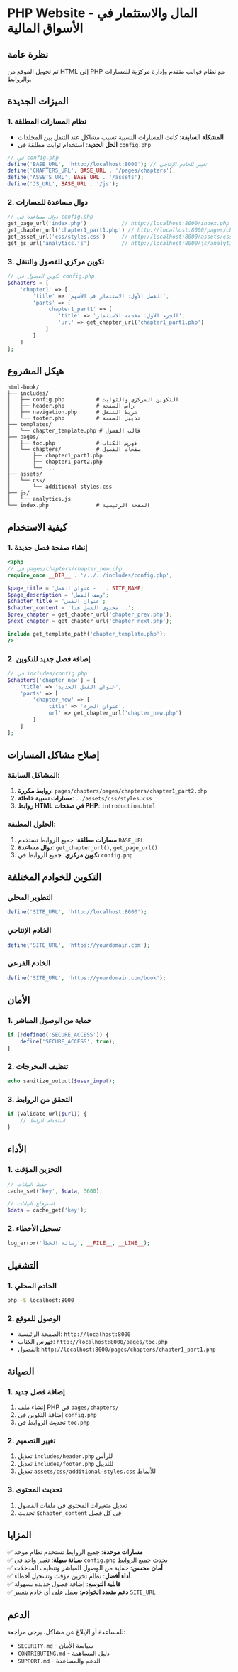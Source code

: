 # PHP Website - المال والاستثمار في الأسواق المالية

## نظرة عامة

تم تحويل الموقع من HTML إلى PHP مع نظام قوالب متقدم وإدارة مركزية للمسارات والروابط.

## الميزات الجديدة

### 1. نظام المسارات المطلقة
- **المشكلة السابقة**: كانت المسارات النسبية تسبب مشاكل عند التنقل بين المجلدات
- **الحل الجديد**: استخدام ثوابت مطلقة في `config.php`

```php
// في config.php
define('BASE_URL', 'http://localhost:8000'); // تغيير للخادم الإنتاجي
define('CHAPTERS_URL', BASE_URL . '/pages/chapters');
define('ASSETS_URL', BASE_URL . '/assets');
define('JS_URL', BASE_URL . '/js');
```

### 2. دوال مساعدة للمسارات
```php
// دوال مساعدة في config.php
get_page_url('index.php')           // http://localhost:8000/index.php
get_chapter_url('chapter1_part1.php') // http://localhost:8000/pages/chapters/chapter1_part1.php
get_asset_url('css/styles.css')     // http://localhost:8000/assets/css/styles.css
get_js_url('analytics.js')          // http://localhost:8000/js/analytics.js
```

### 3. تكوين مركزي للفصول والتنقل
```php
// تكوين الفصول في config.php
$chapters = [
    'chapter1' => [
        'title' => 'الفصل الأول: الاستثمار في الأسهم',
        'parts' => [
            'chapter1_part1' => [
                'title' => 'الجزء الأول: مقدمة الاستثمار',
                'url' => get_chapter_url('chapter1_part1.php')
            ]
        ]
    ]
];
```

## هيكل المشروع

```
html-book/
├── includes/
│   ├── config.php          # التكوين المركزي والثوابت
│   ├── header.php          # رأس الصفحة
│   ├── navigation.php      # شريط التنقل
│   └── footer.php          # تذييل الصفحة
├── templates/
│   └── chapter_template.php # قالب الفصول
├── pages/
│   ├── toc.php             # فهرس الكتاب
│   └── chapters/           # صفحات الفصول
│       ├── chapter1_part1.php
│       ├── chapter1_part2.php
│       └── ...
├── assets/
│   └── css/
│       └── additional-styles.css
├── js/
│   └── analytics.js
└── index.php               # الصفحة الرئيسية
```

## كيفية الاستخدام

### 1. إنشاء صفحة فصل جديدة
```php
<?php
// في pages/chapters/chapter_new.php
require_once __DIR__ . '/../../includes/config.php';

$page_title = 'عنوان الفصل - ' . SITE_NAME;
$page_description = 'وصف الفصل';
$chapter_title = 'عنوان الفصل';
$chapter_content = 'محتوى الفصل هنا...';
$prev_chapter = get_chapter_url('chapter_prev.php');
$next_chapter = get_chapter_url('chapter_next.php');

include get_template_path('chapter_template.php');
?>
```

### 2. إضافة فصل جديد للتكوين
```php
// في includes/config.php
$chapters['chapter_new'] = [
    'title' => 'عنوان الفصل الجديد',
    'parts' => [
        'chapter_new' => [
            'title' => 'عنوان الجزء',
            'url' => get_chapter_url('chapter_new.php')
        ]
    ]
];
```

## إصلاح مشاكل المسارات

### المشاكل السابقة:
1. **روابط مكررة**: `pages/chapters/pages/chapters/chapter1_part2.php`
2. **مسارات نسبية خاطئة**: `../assets/css/styles.css`
3. **روابط HTML في صفحات PHP**: `introduction.html`

### الحلول المطبقة:
1. **مسارات مطلقة**: جميع الروابط تستخدم `BASE_URL`
2. **دوال مساعدة**: `get_chapter_url()`, `get_page_url()`
3. **تكوين مركزي**: جميع الروابط في `config.php`

## التكوين للخوادم المختلفة

### التطوير المحلي
```php
define('SITE_URL', 'http://localhost:8000');
```

### الخادم الإنتاجي
```php
define('SITE_URL', 'https://yourdomain.com');
```

### الخادم الفرعي
```php
define('SITE_URL', 'https://yourdomain.com/book');
```

## الأمان

### 1. حماية من الوصول المباشر
```php
if (!defined('SECURE_ACCESS')) {
    define('SECURE_ACCESS', true);
}
```

### 2. تنظيف المخرجات
```php
echo sanitize_output($user_input);
```

### 3. التحقق من الروابط
```php
if (validate_url($url)) {
    // استخدام الرابط
}
```

## الأداء

### 1. التخزين المؤقت
```php
// حفظ البيانات
cache_set('key', $data, 3600);

// استرجاع البيانات
$data = cache_get('key');
```

### 2. تسجيل الأخطاء
```php
log_error('رسالة الخطأ', __FILE__, __LINE__);
```

## التشغيل

### 1. الخادم المحلي
```bash
php -S localhost:8000
```

### 2. الوصول للموقع
- الصفحة الرئيسية: `http://localhost:8000`
- فهرس الكتاب: `http://localhost:8000/pages/toc.php`
- الفصول: `http://localhost:8000/pages/chapters/chapter1_part1.php`

## الصيانة

### 1. إضافة فصل جديد
1. إنشاء ملف PHP في `pages/chapters/`
2. إضافة التكوين في `config.php`
3. تحديث الروابط في `toc.php`

### 2. تغيير التصميم
1. تعديل `includes/header.php` للرأس
2. تعديل `includes/footer.php` للتذييل
3. تعديل `assets/css/additional-styles.css` للأنماط

### 3. تحديث المحتوى
1. تعديل متغيرات المحتوى في ملفات الفصول
2. تحديث `$chapter_content` في كل فصل

## المزايا

✅ **مسارات موحدة**: جميع الروابط تستخدم نظام موحد  
✅ **صيانة سهلة**: تغيير واحد في `config.php` يحدث جميع الروابط  
✅ **أمان محسن**: حماية من الوصول المباشر وتنظيف المدخلات  
✅ **أداء أفضل**: نظام تخزين مؤقت وتسجيل أخطاء  
✅ **قابلية التوسع**: إضافة فصول جديدة بسهولة  
✅ **دعم متعدد الخوادم**: يعمل على أي خادم بتغيير `SITE_URL`  

## الدعم

للمساعدة أو الإبلاغ عن مشاكل، يرجى مراجعة:
- `SECURITY.md` - سياسة الأمان
- `CONTRIBUTING.md` - دليل المساهمة
- `SUPPORT.md` - الدعم والمساعدة 
